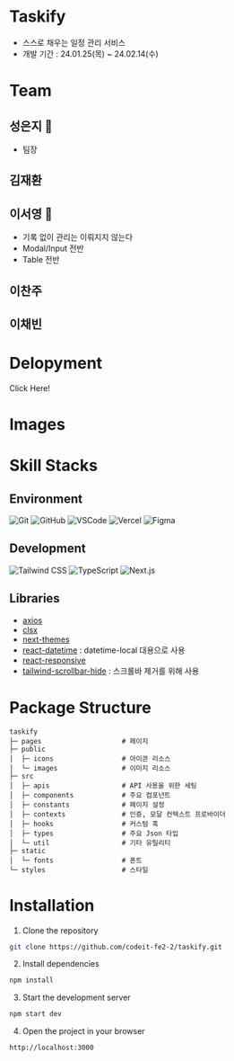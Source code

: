 # Taskify
- 스스로 채우는 일정 관리 서비스
- 개발 기간 : 24.01.25(목) ~ 24.02.14(수)

# Team
## 성은지 👑
- 팀장
## 김재환
## 이서영 🍣
- 기록 없이 관리는 이뤄지지 않는다
- Modal/Input 전반
- Table 전반
## 이찬주
## 이채빈

# Delopyment
Click Here!

# Images

# Skill Stacks
## Environment
<img alt="Git" src ="https://img.shields.io/badge/Git-f05032.svg?&style=for-the-badge&logo=Git&logoColor=white"/>
<img alt="GitHub" src ="https://img.shields.io/badge/GitHub-181717.svg?&style=for-the-badge&logo=GitHub&logoColor=white"/>
<img alt="VSCode" src ="https://img.shields.io/badge/VSCode-007acc.svg?&style=for-the-badge&logo=visualstudiocode&logoColor=white"/>
<img alt="Vercel" src ="https://img.shields.io/badge/Vercel-000000.svg?&style=for-the-badge&logo=Vercel&logoColor=white"/>
<img alt="Figma" src ="https://img.shields.io/badge/Figma-f24e1e.svg?&style=for-the-badge&logo=Figma&logoColor=white"/>

## Development
<img alt="Tailwind CSS" src ="https://img.shields.io/badge/Tailwind_CSS-06B6D4.svg?&style=for-the-badge&logo=tailwindcss&logoColor=white"/>
<img alt="TypeScript" src ="https://img.shields.io/badge/TypeScript-3178C6.svg?&style=for-the-badge&logo=TypeScript&logoColor=white"/>
<img alt="Next.js" src ="https://img.shields.io/badge/Next.js-000000.svg?&style=for-the-badge&logo=Next.js&logoColor=white"/>

## Libraries
- [axios](https://axios-http.com/kr/)
- [clsx](https://www.npmjs.com/package/clsx)
- [next-themes](https://github.com/pacocoursey/next-themes)
- [react-datetime](https://www.npmjs.com/package/react-datetime) : datetime-local 대용으로 사용
- [react-responsive](https://www.npmjs.com/package/react-responsive)
- [tailwind-scrollbar-hide](https://www.npmjs.com/package/tailwind-scrollbar-hide) : 스크롤바 제거를 위해 사용

# Package Structure


```
taskify
├─ pages                    # 페이지
├─ public
│  ├─ icons                 # 아이콘 리소스
│  └─ images                # 이미지 리소스
├─ src
│  ├─ apis                  # API 사용을 위한 세팅
│  ├─ components            # 주요 컴포넌트
│  ├─ constants             # 페이지 설정
│  ├─ contexts              # 인증, 모달 컨텍스트 프로바이더
│  ├─ hooks                 # 커스텀 훅
│  ├─ types                 # 주요 Json 타입
│  └─ util                  # 기타 유틸리티
├─ static
│  └─ fonts                 # 폰트
└─ styles                   # 스타일
``` 

# Installation
1. Clone the repository
```bash
git clone https://github.com/codeit-fe2-2/taskify.git
```
2. Install dependencies
```bash
npm install
```
3. Start the development server
```bash
npm start dev
```
4. Open the project in your browser
```bash
http://localhost:3000
```